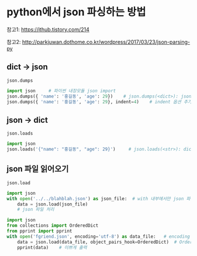 # python에서 json 파싱하는 방법

참고1: https://ithub.tistory.com/214

참고2: http://parkjuwan.dothome.co.kr/wordpress/2017/03/23/json-parsing-py

## dict -> json

`json.dumps`

```python
import json     # 파이썬 내장모듈 json import
json.dumps({ 'name': '홍길동', 'age': 29})    # json.dumps(<dict>): json 문자열 생성
json.dumps({ 'name': '홍길동', 'age': 29}, indent=4)    # indent 옵션 추가
```

## json -> dict

`json.loads`

```python
import json
json.loads('{"name": "홍길동", "age": 29}')     # json.loads(<str>): dict 생성
```

## json 파일 읽어오기

`json.load`

```python
import json
with open('../../blahblah.json') as json_file:  # with 내부에서만 json 파일 사용
    data = json.load(json_file)
    # json 파일 처리
```

```python
import json
from collections import OrderedDict
from pprint import pprint
with open('fgriend.json', encoding='utf-8') as data_file:   # encoding 지정
    data = json.load(data_file, object_pairs_hook=OrderedDict)  # OrderedDict로 저장
    pprint(data)    # 이쁘게 출력
```
